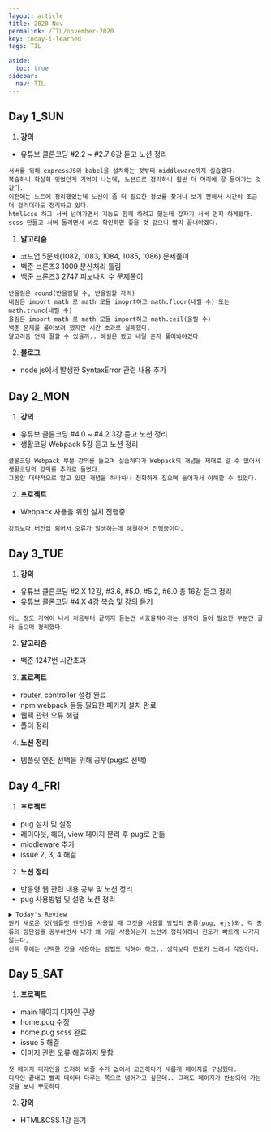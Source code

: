```yaml
---
layout: article
title: 2020 Nov 
permalink: /TIL/november-2020
key: today-i-learned
tags: TIL

aside:
  toc: true
sidebar:
  nav: TIL
---
```

<!--more-->  
## Day 1_SUN  
1. __강의__  
- 유튜브 클론코딩 #2.2 ~ #2.7 6강 듣고 노션 정리  
```  
서버를 위해 expressJS와 babel을 설치하는 것부터 middleware까지 실습했다.
복습하니 확실히 잊었던게 기억이 나는데, 노션으로 정리하니 훨씬 더 머리에 잘 들어가는 것 같다.
이전에는 노트에 정리했었는데 노션이 좀 더 필요한 정보를 찾거나 보기 편해서 시간이 조금 더 걸리더라도 정리하고 있다.
html&css 하고 서버 넘어가면서 기능도 함께 하려고 했는데 갑자기 서버 먼저 하게됐다.
scss 만들고 서버 돌리면서 바로 확인하면 좋을 것 같으니 빨리 끝내야겠다.
```

1. __알고리즘__  
- 코드업 5문제(1082, 1083, 1084, 1085, 1086) 문제풀이  
- 백준 브론즈3 1009 분산처리 틀림
- 백준 브론즈3 2747 피보나치 수 문제풀이
```
반올림은 round(반올림될 수, 반올림할 자리)
내림은 import math 로 math 모듈 imoprt하고 math.floor(내릴 수) 또는 math.trunc(내릴 수)
올림은 import math 로 math 모듈 import하고 math.ceil(올릴 수)
백준 문제를 풀어보려 했지만 시간 초과로 실패했다.
알고리즘 언제 잘할 수 있을까.. 해설은 봤고 내일 혼자 풀어봐야겠다.
```  

2. __블로그__  
- node js에서 발생한 SyntaxError 관련 내용 추가  

## Day 2_MON  
1. __강의__  
- 유튜브 클론코딩 #4.0 ~ #4.2 3강 듣고 노션 정리  
- 생활코딩 Webpack 5강 듣고 노션 정리  
```
클론코딩 Webpack 부분 강의를 들으며 실습하다가 Webpack의 개념을 제대로 알 수 없어서 생활코딩의 강의를 추가로 들었다.
그동안 대략적으로 알고 있던 개념을 하나하나 정확하게 짚으며 들어가서 이해할 수 있었다.
```  

2. __프로젝트__  
- Webpack 사용을 위한 설치 진행중  
```
강의보다 버전업 되어서 오류가 발생하는데 해결하며 진행중이다.
```  

## Day 3_TUE  
1. __강의__  
- 유튜브 클론코딩 #2.X 12강, #3.6, #5.0, #5.2, #6.0 총 16강 듣고 정리
- 유튜브 클론코딩 #4.X 4강 복습 및 강의 듣기  
```
어느 정도 기억이 나서 처음부터 끝까지 듣는건 비효율적이라는 생각이 들어 필요한 부분만 골라 들으며 정리했다.
```  

2. __알고리즘__  
- 백준 1247번 시간초과  

3. __프로젝트__  
- router, controller 설정 완료  
- npm webpack 등등 필요한 패키지 설치 완료  
- 웹팩 관련 오류 해결  
- 폴더 정리  

4. __노션 정리__  
- 템플릿 엔진 선택을 위해 공부(pug로 선택)  

## Day 4_FRI  
1. __프로젝트__  
- pug 설치 및 설정  
- 레이아웃, 헤더, view 페이지 분리 후 pug로 만듦
- middleware 추가
- issue 2, 3, 4 해결  

2. __노션 정리__  
- 반응형 웹 관련 내용 공부 및 노션 정리  
- pug 사용방법 및 설명 노션 정리  

```
▶ Today's Review
뭔가 새로운 것(템플릿 엔진)을 사용할 때 그것을 사용할 방법의 종류(pug, ejs)와, 각 종류의 장단점을 공부하면서 내가 왜 이걸 사용하는지 노션에 정리하려니 진도가 빠르게 나가지 않는다.  
선택 후에는 선택한 것을 사용하는 방법도 익혀야 하고.. 생각보다 진도가 느려서 걱정이다.
```

## Day 5_SAT  
1. __프로젝트__  
- main 페이지 디자인 구상  
- home.pug 수정  
- home.pug scss 완료
- issue 5 해결  
- 이미지 관련 오류 해결하지 못함  
```
첫 페이지 디자인을 도저히 봐줄 수가 없어서 고민하다가 새롭게 페이지를 구상했다.
디자인 끝내고 빨리 데이터 다루는 쪽으로 넘어가고 싶은데.. 그래도 페이지가 완성되어 가는 것을 보니 뿌듯하다.
```  

2. __강의__  
- HTML&CSS 1강 듣기  


